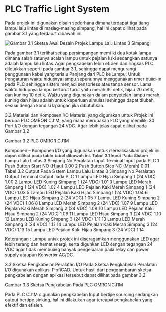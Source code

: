# PLC Traffic Light System
Pada projek ini digunakan disain sederhana dimana terdapat tiga tiang lampu lalu lintas di masing-masing simpang, hal ini dapat dilihat pada gambar 3.1 yang terdapat dibawah ini.

![Gambar 3.1 Sketsa Awal Desain Projek Lampu Lalu Lintas 3 Simpang](/images/logo.png)
 

Pada gambar 3.1 terlihat setiap persimpangan memiliki dua kotak lampu dimana salah satunya adalah lampu untuk pejalan kaki sedangkan satunya adalah lampu lalu lintas. Agar pengkabelan lebih efisien dan ringkas PLC diletakkan seperti pada gambar 3.1, sehingga dapat mengurangi penggunaan kabel yang terlalu Panjang dari PLC ke Lampu.
Untuk Pengaturan waktu hidupnya lampu sepenuhnya menggunakan timer build-in pada PLC sehingga sistem menjadi sensorless atau tanpa sensor. Lama waktu hidupnya lampu berturut turut yaitu merah 60 detik, hijau 20 detik, dan kuning 10 detik. Waktu yang digunakan dalam penyetelan lampu merah, kuning dan hijau adalah untuk keperluan simulasi sehingga dapat diubah sesuai dengan kondisi lapangan jika dibutuhkan.  


3.2 Material dan Komponen I/O
Material yang digunakan untuk Projek ini berupa PLC OMRON CJ1M, yang mana merupakan PLC yang memiliki 30 Port I/O dengan tegangan 24 VDC. Agar lebih jelas dapat dilihat pada Gambar 3.2
 
Gambar 3.2 PLC OMRON CJ1M 

Komponen – Komponen I/O yang digunakan untuk merealisasikan projek ini dapat dilihat pada table-tabel dibawah ini.
Tabel 3.1 Input Pada Sistem Lampu Lalu Lintas 3 Simpang
No	Peralatan Input	Terminal Input pada PLC
1	Push Button Start NO (Hijau)	0.00
2	Push Button Stop NC (Merah)	0.01
Tabel 3.2 Output Pada Sistem Lampu Lalu Lintas 3 Simpang
No	Peralatan Output	Terminal Output pada PLC
1	Lampu LED Hijau Simpang 1 (24 VDC)	1.00
2	Lampu LED Kuning Simpang 1 (24 VDC)	1.01
3	Lampu LED Merah Simpang 1 (24 VDC)	1.02
4	Lampu LED Pejalan Kaki Merah Simpang 1 (24 VDC)	1.03
5	Lampu LED Pejalan Kaki Hijau Simpang 1 (24 VDC)	1.04
6	Lampu LED Hijau Simpang 2 (24 VDC)	1.05
7	Lampu LED Kuning Simpang 2 (24 VDC)	1.06
8	Lampu LED Merah Simpang 2 (24 VDC)	1.07
9	Lampu LED Pejalan Kaki Merah Simpang 2 (24 VDC)	1.08
10	Lampu LED Pejalan Kaki Hijau Simpang 2 (24 VDC)	1.09
11	Lampu LED Hijau Simpang 3 (24 VDC)	1.10
12	Lampu LED Kuning Simpang 3 (24 VDC)	1.11
13	Lampu LED Merah Simpang 3 (24 VDC)	1.12
14	Lampu LED Pejalan Kaki Merah Simpang 3 (24 VDC)	1.13
15	Lampu LED Pejalan Kaki Hijau Simpang 3 (24 VDC)	1.14

Keterangan :
Lampu untuk projek ini diseragamkan menggunakan LED agar lebih terang dan hemat energi, serta digunkan LED dengan tegangan 24 VDC agar tidak membuang banyak pengeluaran pada relay dan power supply ataupun Konverter AC/DC.  

3.3 Sketsa Pengkabelan Peralatan I/O
Pada Sketsa Pengkabelan Peralatan I/O digunakan aplikasi ProfiCAD. Untuk hasil dari penggambaran sketsa pengkabelan dengan aplikasi tersebut dapat dilihat pada gambar 3.2

 
Gambar 3.3 Sketsa Pengkabelan Pada PLC OMRON CJ1M

Pada PLC CJ1M digunakan pengkabelan Input bertipe sourcing sedangkan output bertipe sinking, hal ini dilakukan agar tercapai pengkabelan yang efektif dan efisien. 

